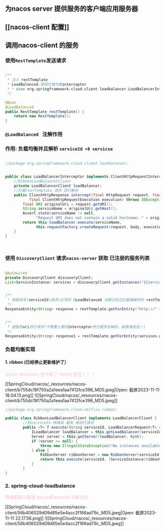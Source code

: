  
 ## 为nacos server  提供服务的客户端应用服务器


## [[nacos-client 配置]]


## 调用nacos-client 的服务

### 使用`RestTemplate`发送请求

```java

/**  
 * 注入 restTemplate  
 * LoadBalanced:使用负载均衡interceptor  
 * * @see org.springframework.cloud.client.loadbalancer.LoadBalancerInterceptor  
 */

@Bean  
@LoadBalanced  
public RestTemplate restTemplate() {  
    return new RestTemplate();  
}

```

###  `@LoadBalanced ` 注解作用

###  作用: 负载均衡并且解析 `serviceId =》 servicse`


```java

//package org.springframework.cloud.client.loadbalancer;


public class LoadBalancerInterceptor implements ClientHttpRequestInterceptor {
	//RibbonLoadBalancerClient
	private LoadBalancerClient loadBalancer;
	//拦截restTemplate 请求 进行解析
	public ClientHttpResponse intercept(final HttpRequest request, final byte[] body,  
	       final ClientHttpRequestExecution execution) throws IOException {  
	    final URI originalUri = request.getURI();  
	    String serviceName = originalUri.getHost();  
	    Assert.state(serviceName != null,  
	          "Request URI does not contain a valid hostname: " + originalUri);  
	    return this.loadBalancer.execute(serviceName,  
	          this.requestFactory.createRequest(request, body, execution));  
	}
}




```





### 使用 `DiscoveryClient` 请求`nacos-server` 获取 已注册的服务列表

```java

@Autowired  
private DiscoveryClient discoveryClient;
List<ServiceInstance> services = discoveryClient.getInstances("${serviceName}");


/**  
 * 按服务名(serviceId)请求(必须时 @LoadBalanced 注解过经过拦截器解析的 restTemplate 才行)  
 */
ResponseEntity<String> response = restTemplate.getForEntity("http://" + services.get(0).getServiceId() + "/test/responseAnyRequest?param=testFromSerivce1", String.class);


/**  
 * 按服务uri进行请求(不需要上面的interceptor进行服务名解析，能直接发送！)  
 */
ResponseEntity<String> response1 = restTemplate.getForEntity(services.get(0).getUri() + "/test/responseAnyRequest?param=testFromSerivce1", String.class);


```

### 负载均衡实现


####  1.  ribbon (已经停止更新维护了） 
<span style="color:pink"> nacos-discovery 包中带了  ribbon 的包！！！ </span>

[[SpringCloud/nacos/_resources/nacos-client/b755dc19f750a2a1eea1aa7412fce396_MD5.jpeg|Open: 截屏2023-11-11 18.04.13.png]]
![[SpringCloud/nacos/_resources/nacos-client/b755dc19f750a2a1eea1aa7412fce396_MD5.jpeg]]



```java
//package org.springframework.cloud.netflix.ribbon;

public class RibbonLoadBalancerClient implements LoadBalancerClient {
		//将serviceId 转换成 服务 再进行请求
		public <T> T execute(String serviceId, LoadBalancerRequest<T> request, Object hint) throws IOException {  
		    ILoadBalancer loadBalancer = this.getLoadBalancer(serviceId);  
		    Server server = this.getServer(loadBalancer, hint);  
		    if (server == null) {  
		        throw new IllegalStateException("No instances available for " + serviceId);  
		    } else {  
		        RibbonServer ribbonServer = new RibbonServer(serviceId, server, this.isSecure(server, serviceId), this.serverIntrospector(serviceId).getMetadata(server));  
		        return this.execute(serviceId, (ServiceInstance)ribbonServer, (LoadBalancerRequest)request);  
		    }  
		}
}
```



### 2.   spring-cloud-loadbalance 

<span style="color:pink"> 两者都默认能使  @LoadBalanced 注解生效</span>

[[SpringCloud/nacos/_resources/nacos-client/56b406029d09d85e5e4acc2f166ad79c_MD5.jpeg|Open: 截屏2023-11-11 22.17.56.png]]
![[SpringCloud/nacos/_resources/nacos-client/56b406029d09d85e5e4acc2f166ad79c_MD5.jpeg]]